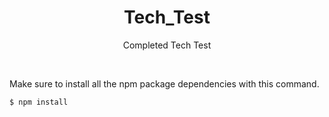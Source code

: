 <h1 align="center">Tech_Test</h1> 

<p align="center">Completed Tech Test</p>  
<br/>
<p>Make sure to install all the npm package dependencies with this command.</p>

``` 
$ npm install
```
